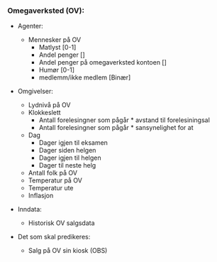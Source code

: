 ### Omegaverksted (OV):

- Agenter:

  - Mennesker på OV
    - Matlyst [0-1]
    - Andel penger []
    - Andel penger på omegaverksted kontoen []
    - Humør [0-1]
    - medlemm/ikke medlem [Binær]

- Omgivelser:

  - Lydnivå på OV
  - Klokkeslett
    - Antall forelesingner som pågår \* avstand til forelesiningsal
    - Antall forelesingner som pågår \* sansynelighet for at
  - Dag
    - Dager igjen til eksamen
    - Dager siden helgen
    - Dager igjen til helgen
    - Dager til neste helg
  - Antall folk på OV
  - Temperatur på OV
  - Temperatur ute
  - Inflasjon

- Inndata:

  - Historisk OV salgsdata

- Det som skal predikeres:
  - Salg på OV sin kiosk (OBS)
